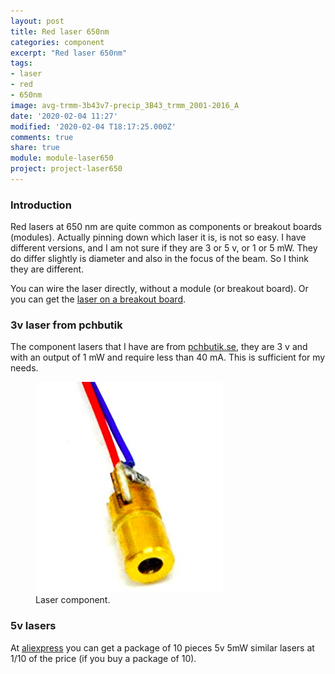 ```yaml
---
layout: post
title: Red laser 650nm
categories: component
excerpt: "Red laser 650nm"
tags:
- laser
- red
- 650nm
image: avg-trmm-3b43v7-precip_3B43_trmm_2001-2016_A
date: '2020-02-04 11:27'
modified: '2020-02-04 T18:17:25.000Z'
comments: true
share: true
module: module-laser650
project: project-laser650
---
```

<script src="https://karttur.github.io/common/assets/js/karttur/togglediv.js"></script>

### Introduction

Red lasers at 650 nm are quite common as components or breakout boards (modules). Actually pinning down which laser it is, is not so easy. I have different versions, and I am not sure if they are 3 or 5 v, or 1 or 5 mW. They do differ slightly is diameter and also in the focus of the beam. So I think they are different.

You can wire the laser directly, without a module (or breakout board). Or you can get the [laser on a breakout board](../../module/module-laser650).

### 3v laser from pchbutik

The component lasers that I have are from [pchbutik.se](https://pchbutik.se/led/143-2-st-laser-1mw-3v-650nm-rod-metall-kapslad-passar-arduino.html?search_query=laser&results=27), they are 3 v and with an output of 1 mW and require less than 40 mA. This is sufficient for my needs.

<figure>
<img src="../../images/laser_650nm_3v_component.png">
<figcaption> Laser component. </figcaption>
</figure>

### 5v lasers

At [aliexpress](https://www.aliexpress.com/item/32841413427.html?scm=1007.22893.149154.0&pvid=d49e4eac-5769-4b00-89d3-a04bb21c558c&onelink_page_from=ITEM_DETAIL&onelink_item_to=32841413427&onelink_publisherid=172076246&onelink_memberseq=0&onelink_duration=1.464337&onelink_status=noneresult&onelink_item_from=32841413427&onelink_subid=220725&onelink_page_to=ITEM_DETAIL&af=220725&afref=&cv=565204&dp=565204%253A%253A220725%253A%253Apla%253A%253A%253A%253A1581160630&cn=15647&aff_request_id=7f1cc802672c416c8aac90a305cc7504-1581160630751-02860-Y7bAZbY&aff_platform=aaf&cpt=1581160630751&sk=Y7bAZbY&aff_trace_key=7f1cc802672c416c8aac90a305cc7504-1581160630751-02860-Y7bAZbY&terminal_id=f7b26140facc4e0b98529a003f6dc12e) you can get a package of 10 pieces 5v 5mW similar lasers at 1/10 of the price (if you buy a package of 10).
